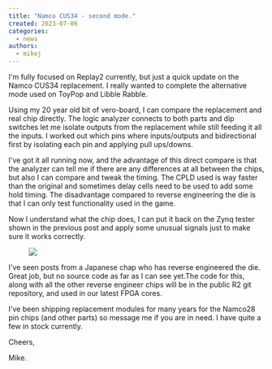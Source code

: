 ```yaml
---
title: "Namco CUS34 - second mode."
created: 2023-07-06
categories: 
  - news
authors: 
  - mikej
---
```


I'm fully focused on Replay2 currently, but just a quick update on the Namco CUS34 replacement. I really wanted to complete the alternative mode used on ToyPop and Libble Rabble.

Using my 20 year old bit of vero-board, I can compare the replacement and real chip directly. The logic analyzer connects to both parts and dip switches let me isolate outputs from the replacement while still feeding it all the inputs. I worked out which pins where inputs/outputs and bidirectional first by isolating each pin and applying pull ups/downs.

I've got it all running now, and the advantage of this direct compare is that the analyzer can tell me if there are any differences at all between the chips, but also I can compare and tweak the timing. The CPLD used is way faster than the original and sometimes delay cells need to be used to add some hold timing. The disadvantage compared to reverse engineering the die is that I can only test functionality used in the game.

Now I understand what the chip does, I can put it back on the Zynq tester shown in the previous post and apply some unusual signals just to make sure it works correctly.

<figure>

![](@assets/images/post/20230704_230252-scaled.jpg)

</figure>

I've seen posts from a Japanese chap who has reverse engineered the die. Great job, but no source code as far as I can see yet.The code for this, along with all the other reverse engineer chips will be in the public R2 git repository, and used in our latest FPGA cores.

I've been shipping replacement modules for many years for the Namco28 pin chips (and other parts) so message me if you are in need. I have quite a few in stock currently.

Cheers,

Mike.
